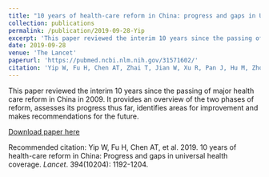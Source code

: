 ```yaml
---
title: "10 years of health-care reform in China: progress and gaps in Universal Health Coverage"
collection: publications
permalink: /publication/2019-09-28-Yip
excerpt: 'This paper reviewed the interim 10 years since the passing of major health care reform in China in 2009. It provides an overview of the two phases of reform, assesses its progress thus far, identifies areas for improvement and makes recommendations for the future.'
date: 2019-09-28
venue: 'The Lancet'
paperurl: 'https://pubmed.ncbi.nlm.nih.gov/31571602/'
citation: 'Yip W, Fu H, Chen AT, Zhai T, Jian W, Xu R, Pan J, Hu M, Zhou Z, Chen Q, Mao W, Sun Q, Chen W. 2019. 10 years of health-care reform in China: Progress and gaps in universal health coverage.  <i>Lancet</i>. 394(10204): 1192-1204.'
---
```

This paper reviewed the interim 10 years since the passing of major health care reform in China in 2009. It provides an overview of the two phases of reform, assesses its progress thus far, identifies areas for improvement and makes recommendations for the future.

[Download paper here](http://angela-t-chen.github.io/files/2019_Yip_10YearsofReform.pdf)

Recommended citation: Yip W, Fu H, Chen AT, et al. 2019. 10 years of health-care reform in China: Progress and gaps in universal health coverage.  <i>Lancet</i>. 394(10204): 1192-1204.